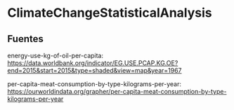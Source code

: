 # ClimateChangeStatisticalAnalysis

## Fuentes

energy-use-kg-of-oil-per-capita: https://data.worldbank.org/indicator/EG.USE.PCAP.KG.OE?end=2015&start=2015&type=shaded&view=map&year=1967

per-capita-meat-consumption-by-type-kilograms-per-year: https://ourworldindata.org/grapher/per-capita-meat-consumption-by-type-kilograms-per-year
